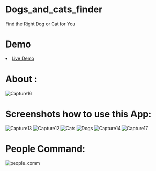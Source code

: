 # Dogs_and_cats_finder
Find the Right Dog or Cat for You
# Demo
<li><a href="https://abuishak.github.io/Dogs_and_cats_finder/">Live Demo</a></li>

# About :
![Capture16](https://user-images.githubusercontent.com/39011865/92456387-78a2c180-f188-11ea-8f20-21850b6450d7.JPG)
# Screenshots how to use this App:
![Capture13](https://user-images.githubusercontent.com/39011865/92458104-9ffa8e00-f18a-11ea-96da-0f4ae3e70aac.JPG)
![Capture12](https://user-images.githubusercontent.com/39011865/92458547-29aa5b80-f18b-11ea-83e6-f53f84b69774.JPG)
![Cats](https://user-images.githubusercontent.com/39011865/92458678-55c5dc80-f18b-11ea-9b03-7364462681c0.JPG)
![Dogs](https://user-images.githubusercontent.com/39011865/92458685-58283680-f18b-11ea-9e08-c76db7e6dc27.JPG)
![Capture14](https://user-images.githubusercontent.com/39011865/92458795-80179a00-f18b-11ea-9358-74b7c86c7a6e.JPG)
![Capture17](https://user-images.githubusercontent.com/39011865/92458988-bd7c2780-f18b-11ea-9ac6-7cdb8f412f86.JPG)
# People Command:
![people_comm](https://user-images.githubusercontent.com/39011865/92460119-329c2c80-f18d-11ea-9256-3993fab2ffbb.JPG)




